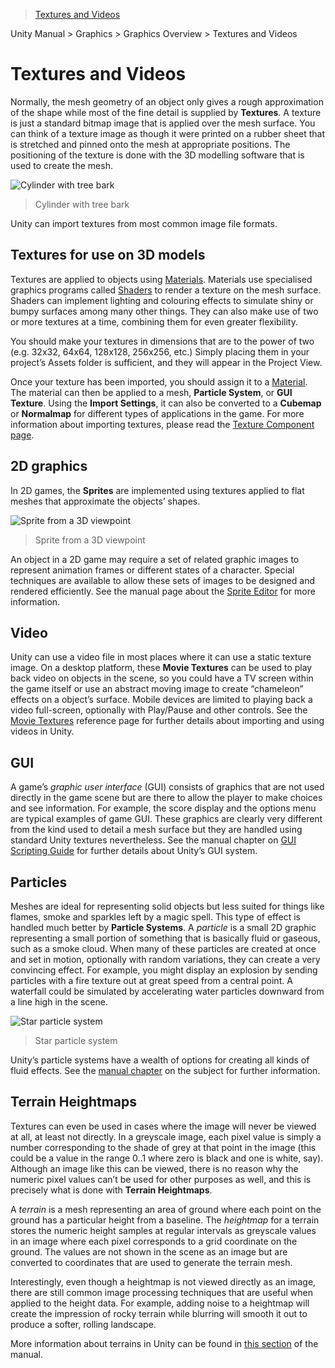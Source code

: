 > [Textures and Videos](http://docs.unity3d.com/Manual/Textures.html)

Unity Manual > Graphics > Graphics Overview > Textures and Videos

# Textures and Videos
Normally, the mesh geometry of an object only gives a rough approximation of the shape while most of the fine detail is supplied by **Textures**. A texture is just a standard bitmap image that is applied over the mesh surface. You can think of a texture image as though it were printed on a rubber sheet that is stretched and pinned onto the mesh at appropriate positions. The positioning of the texture is done with the 3D modelling software that is used to create the mesh.

![Cylinder with tree bark](http://docs.unity3d.com/uploads/Main/CylinderTreeBark.png)
> Cylinder with tree bark

Unity can import textures from most common image file formats.

## Textures for use on 3D models

Textures are applied to objects using [Materials](http://docs.unity3d.com/Manual/Materials.html). Materials use specialised graphics programs called [Shaders](http://docs.unity3d.com/Manual/Shaders.html) to render a texture on the mesh surface. Shaders can implement lighting and colouring effects to simulate shiny or bumpy surfaces among many other things. They can also make use of two or more textures at a time, combining them for even greater flexibility.

You should make your textures in dimensions that are to the power of two (e.g. 32x32, 64x64, 128x128, 256x256, etc.) Simply placing them in your project’s Assets folder is sufficient, and they will appear in the Project View.

Once your texture has been imported, you should assign it to a [Material](http://docs.unity3d.com/Manual/class-Material.html). The material can then be applied to a mesh, **Particle System**, or **GUI Texture**. Using the **Import Settings**, it can also be converted to a **Cubemap** or **Normalmap** for different types of applications in the game. For more information about importing textures, please read the [Texture Component page](http://docs.unity3d.com/Manual/class-TextureImporter.html).

## 2D graphics

In 2D games, the **Sprites** are implemented using textures applied to flat meshes that approximate the objects’ shapes.

![Sprite from a 3D viewpoint](http://docs.unity3d.com/uploads/Main/SpriteFrom3DViewPt.png)
> Sprite from a 3D viewpoint

An object in a 2D game may require a set of related graphic images to represent animation frames or different states of a character. Special techniques are available to allow these sets of images to be designed and rendered efficiently. See the manual page about the [Sprite Editor](http://docs.unity3d.com/Manual/SpriteEditor.html) for more information.

## Video

Unity can use a video file in most places where it can use a static texture image. On a desktop platform, these **Movie Textures** can be used to play back video on objects in the scene, so you could have a TV screen within the game itself or use an abstract moving image to create “chameleon” effects on a object’s surface. Mobile devices are limited to playing back a video full-screen, optionally with Play/Pause and other controls. See the [Movie Textures](http://docs.unity3d.com/Manual/class-MovieTexture.html) reference page for further details about importing and using videos in Unity.

## GUI

A game’s _graphic user interface_ (GUI) consists of graphics that are not used directly in the game scene but are there to allow the player to make choices and see information. For example, the score display and the options menu are typical examples of game GUI. These graphics are clearly very different from the kind used to detail a mesh surface but they are handled using standard Unity textures nevertheless. See the manual chapter on [GUI Scripting Guide](http://docs.unity3d.com/Manual/GUIScriptingGuide.html) for further details about Unity’s GUI system.

## Particles

Meshes are ideal for representing solid objects but less suited for things like flames, smoke and sparkles left by a magic spell. This type of effect is handled much better by **Particle Systems**. A _particle_ is a small 2D graphic representing a small portion of something that is basically fluid or gaseous, such as a smoke cloud. When many of these particles are created at once and set in motion, optionally with random variations, they can create a very convincing effect. For example, you might display an explosion by sending particles with a fire texture out at great speed from a central point. A waterfall could be simulated by accelerating water particles downward from a line high in the scene.

![Star particle system](http://docs.unity3d.com/uploads/Main/ParticleSystemCone.png)
> Star particle system

Unity’s particle systems have a wealth of options for creating all kinds of fluid effects. See the [manual chapter](http://docs.unity3d.com/Manual/ParticleSystems.html) on the subject for further information.

## Terrain Heightmaps

Textures can even be used in cases where the image will never be viewed at all, at least not directly. In a greyscale image, each pixel value is simply a number corresponding to the shade of grey at that point in the image (this could be a value in the range 0..1 where zero is black and one is white, say). Although an image like this can be viewed, there is no reason why the numeric pixel values can’t be used for other purposes as well, and this is precisely what is done with **Terrain Heightmaps**.

A _terrain_ is a mesh representing an area of ground where each point on the ground has a particular height from a baseline. The _heightmap_ for a terrain stores the numeric height samples at regular intervals as greyscale values in an image where each pixel corresponds to a grid coordinate on the ground. The values are not shown in the scene as an image but are converted to coordinates that are used to generate the terrain mesh.

Interestingly, even though a heightmap is not viewed directly as an image, there are still common image processing techniques that are useful when applied to the height data. For example, adding noise to a heightmap will create the impression of rocky terrain while blurring will smooth it out to produce a softer, rolling landscape.

More information about terrains in Unity can be found in [this section](http://docs.unity3d.com/Manual/script-Terrain.html) of the manual.